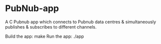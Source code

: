 PubNub-app
==========
A C Pubnub app which connects to Pubnub data centres & simultaneously publishes & subscribes to different channels.

Build the app: make
Run the app: ./app
